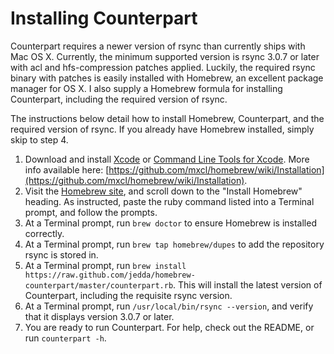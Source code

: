 Installing Counterpart
=========================

Counterpart requires a newer version of rsync than currently ships with Mac OS X. Currently, the minimum supported version is rsync 3.0.7 or later with acl and hfs-compression patches applied. Luckily, the required rsync binary with patches is easily installed with Homebrew, an excellent package manager for OS X. I also supply a Homebrew formula for installing Counterpart, including the required version of rsync.

The instructions below detail how to install Homebrew, Counterpart, and the required version of rsync. If you already have Homebrew installed, simply skip to step 4.

1. Download and install [Xcode](http://itunes.apple.com/us/app/xcode/id497799835) or [Command Line Tools for Xcode](https://developer.apple.com/downloads). More info available here: [https://github.com/mxcl/homebrew/wiki/Installation](https://github.com/mxcl/homebrew/wiki/Installation).
2. Visit the [Homebrew site](http://brew.sh/), and scroll down to the "Install Homebrew" heading. As instructed, paste the ruby command listed into a Terminal prompt, and follow the prompts.
3. At a Terminal prompt, run `brew doctor` to ensure Homebrew is installed correctly.
4. At a Terminal prompt, run `brew tap homebrew/dupes` to add the repository rsync is stored in.
5. At a Terminal prompt, run `brew install https://raw.github.com/jedda/homebrew-counterpart/master/counterpart.rb`. This will install the latest version of Counterpart, including the requisite rsync version.
6. At a Terminal prompt, run `/usr/local/bin/rsync --version`, and verify that it displays version 3.0.7 or later.
7. You are ready to run Counterpart. For help, check out the README, or run `counterpart -h`.